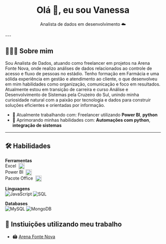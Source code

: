 <h1 align="center">Olá 👋, eu sou Vanessa</h1>

<p align="center">
 Analista de dados em desenvolvimento ☁️
</p>
---

## 👩🏼‍💻 Sobre mim

Sou Analista de Dados, atuando como freelancer em projetos na Arena Fonte Nova, onde realizo análises de dados relacionados ao controle de acesso e fluxo de pessoas no estádio.
Tenho formação em Farmácia e uma sólida experiência em gestão e atendimento ao cliente, o que desenvolveu em mim habilidades como organização, comunicação e foco em resultados.
Atualmente estou em transição de carreira e curso Análise e Desenvolvimento de Sistemas pela Cruzeiro do Sul, unindo minha curiosidade natural com a paixão por tecnologia e dados para construir soluções eficientes e orientadas por informação.

- 🔭 Atualmente trabalhando com: Freelancer utilizando **Power BI**, **python** 
- 🌱 Aprimorando minhas habilidades com: **Automações com python**, **integração de sistemas**
---

## 🛠️ Habilidades

**Ferramentas** <br>
<span>Excel</span> <img src="https://cdn-icons-png.flaticon.com/512/732/732220.png" alt="Excel" width="20" style="vertical-align:middle; margin-left:4px;">  <br>
<span>Power BI</span> <img src="https://upload.wikimedia.org/wikipedia/commons/thumb/c/cf/New_Power_BI_Logo.svg/2048px-New_Power_BI_Logo.svg.png" alt="Power BI" width="20" style="vertical-align:middle; margin-left:4px;"> <br>
<span>Pacote Office</span> <img src="https://upload.wikimedia.org/wikipedia/commons/thumb/0/0c/Microsoft_Office_logo_%282013%E2%80%932019%29.svg/1200px-Microsoft_Office_logo_%282013%E2%80%932019%29.svg.png" alt="Pacote Office" width="20" style="vertical-align:middle; margin-left:4px;">

**Linguagens**  
![JavaScript](https://img.shields.io/badge/JavaScript-F7DF1E?style=flat-square&logo=javascript&logoColor=black)
![SQL](https://img.shields.io/badge/SQL-003B57?style=flat-square&logo=postgresql&logoColor=white)

**Databases**  
![MySQL](https://img.shields.io/badge/MySQL-4479A1?style=flat-square&logo=mysql&logoColor=white)
![MongoDB](https://img.shields.io/badge/MongoDB-47A248?style=flat-square&logo=mongodb&logoColor=white)

## 🏢 Instiuições utilizando meu trabalho

- 🏟️ [Arena Fonte Nova](https://www.casadeapostasfontenova.com.br/)  

